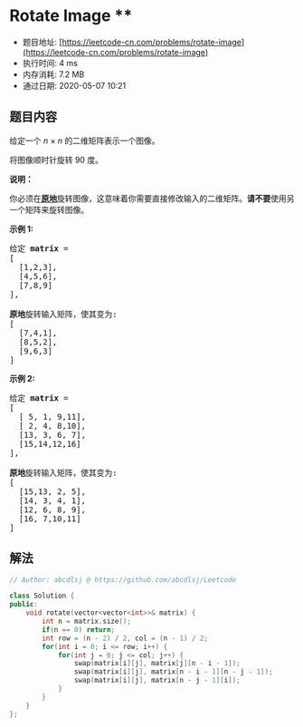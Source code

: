 # Rotate Image **
- 题目地址: [https://leetcode-cn.com/problems/rotate-image](https://leetcode-cn.com/problems/rotate-image)
- 执行时间: 4 ms
- 内存消耗: 7.2 MB
- 通过日期: 2020-05-07 10:21

## 题目内容
<p>给定一个 <em>n </em>× <em>n</em> 的二维矩阵表示一个图像。</p>

<p>将图像顺时针旋转 90 度。</p>

<p><strong>说明：</strong></p>

<p>你必须在<strong><a href="https://baike.baidu.com/item/%E5%8E%9F%E5%9C%B0%E7%AE%97%E6%B3%95" target="_blank">原地</a></strong>旋转图像，这意味着你需要直接修改输入的二维矩阵。<strong>请不要</strong>使用另一个矩阵来旋转图像。</p>

<p><strong>示例 1:</strong></p>

<pre>给定 <strong>matrix</strong> = 
[
  [1,2,3],
  [4,5,6],
  [7,8,9]
],

<strong>原地</strong>旋转输入矩阵，使其变为:
[
  [7,4,1],
  [8,5,2],
  [9,6,3]
]
</pre>

<p><strong>示例 2:</strong></p>

<pre>给定 <strong>matrix</strong> =
[
  [ 5, 1, 9,11],
  [ 2, 4, 8,10],
  [13, 3, 6, 7],
  [15,14,12,16]
], 

<strong>原地</strong>旋转输入矩阵，使其变为:
[
  [15,13, 2, 5],
  [14, 3, 4, 1],
  [12, 6, 8, 9],
  [16, 7,10,11]
]
</pre>


## 解法
```cpp
// Author: abcdlsj @ https://github.com/abcdlsj/Leetcode

class Solution {
public:
    void rotate(vector<vector<int>>& matrix) {
        int n = matrix.size();
        if(n == 0) return;
        int row = (n - 2) / 2, col = (n - 1) / 2;
        for(int i = 0; i <= row; i++) {
            for(int j = 0; j <= col; j++) {
                swap(matrix[i][j], matrix[j][n - i - 1]);
                swap(matrix[i][j], matrix[n - i - 1][n - j - 1]);
                swap(matrix[i][j], matrix[n - j - 1][i]);
            }
        }
    }
};

```